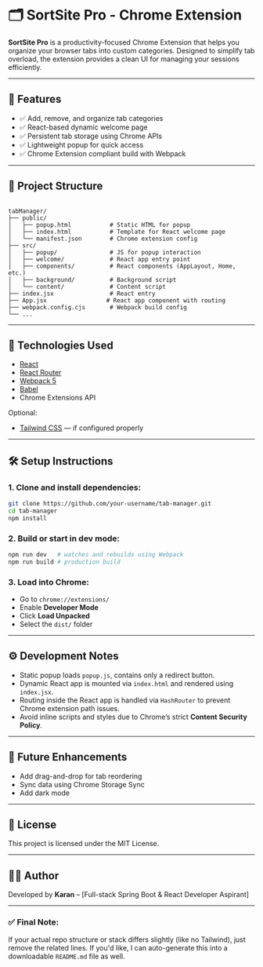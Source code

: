 
# 🗂️ SortSite Pro - Chrome Extension

**SortSite Pro** is a productivity-focused Chrome Extension that helps you organize your browser tabs into custom categories. Designed to simplify tab overload, the extension provides a clean UI for managing your sessions efficiently.

---

## 🚀 Features

- ✅ Add, remove, and organize tab categories
- ✅ React-based dynamic welcome page
- ✅ Persistent tab storage using Chrome APIs
- ✅ Lightweight popup for quick access
- ✅ Chrome Extension compliant build with Webpack

---

## 📂 Project Structure

```

tabManager/
├── public/
│   ├── popup.html           # Static HTML for popup
│   ├── index.html           # Template for React welcome page
│   └── manifest.json        # Chrome extension config
├── src/
│   ├── popup/               # JS for popup interaction
│   ├── welcome/             # React app entry point
│   ├── components/          # React components (AppLayout, Home, etc.)
│   ├── background/          # Background script
│   └── content/             # Content script
├── index.jsx                # React entry
├── App.jsx                 # React app component with routing
├── webpack.config.cjs       # Webpack build config
└── ...

````

---

## 🧰 Technologies Used

- [React](https://reactjs.org/)
- [React Router](https://reactrouter.com/)
- [Webpack 5](https://webpack.js.org/)
- [Babel](https://babeljs.io/)
- Chrome Extensions API

Optional:
- [Tailwind CSS](https://tailwindcss.com/) — if configured properly

---

## 🛠️ Setup Instructions

### 1. Clone and install dependencies:

```bash
git clone https://github.com/your-username/tab-manager.git
cd tab-manager
npm install
````

### 2. Build or start in dev mode:

```bash
npm run dev   # watches and rebuilds using Webpack
npm run build # production build
```

### 3. Load into Chrome:

* Go to `chrome://extensions/`
* Enable **Developer Mode**
* Click **Load Unpacked**
* Select the `dist/` folder

---

## ⚙️ Development Notes

* Static popup loads `popup.js`, contains only a redirect button.
* Dynamic React app is mounted via `index.html` and rendered using `index.jsx`.
* Routing inside the React app is handled via `HashRouter` to prevent Chrome extension path issues.
* Avoid inline scripts and styles due to Chrome’s strict **Content Security Policy**.

---

## 🧩 Future Enhancements

* Add drag-and-drop for tab reordering
* Sync data using Chrome Storage Sync
* Add dark mode

---

## 📄 License

This project is licensed under the MIT License.

---

## 👨‍💻 Author

Developed by **Karan** – \[Full-stack Spring Boot & React Developer Aspirant]

---

### ✅ Final Note:
If your actual repo structure or stack differs slightly (like no Tailwind), just remove the related lines. If you'd like, I can auto-generate this into a downloadable `README.md` file as well.
```
